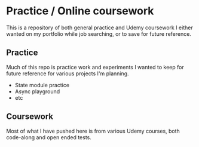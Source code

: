 # Practice / Online coursework
This is a repository of both general practice and Udemy coursework I either wanted on my portfolio while job searching, or to save for future reference.

## Practice
Much of this repo is practice work and experiments I wanted to keep for future reference for various projects I'm planning.

- State module practice
- Async playground
- etc

## Coursework
Most of what I have pushed here is from various Udemy courses, both code-along and open ended tests. 